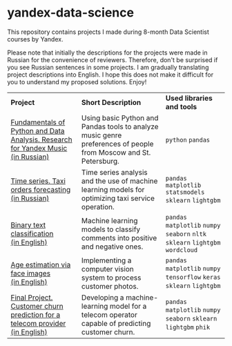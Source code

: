 # yandex-data-science
This repository contains projects I made during 8-month Data Scientist courses by Yandex. 

Please note that initially the descriptions for the projects were made in Russian for the convenience of reviewers. Therefore, don't be surprised if you see Russian sentences in some projects. I am gradually translating project descriptions into English. I hope this does not make it difficult for you to understand my proposed solutions. Enjoy!
<table>
    <tbody>
         <tr>
            <td>
                <strong>Project</strong>
            </td>
            <td>
                <strong>Short Description</strong>
            </td>
            <td>
                <strong>Used libraries and tools</strong>
            </td>
        </tr>
            <tr>
            <td>
                <a href="https://github.com/garneteclogite/yandex-data-science/blob/main/Fundamentals%20of%20Python%20and%20Data%20Analysis.%20Research%20for%20Yandex%20Music.ipynb">Fundamentals of Python and Data Analysis. Research for Yandex Music <br/> (in Russian)</a>
            </td>
            <td>
               Using basic Python and Pandas tools to analyze music genre preferences of people from Moscow and St. Petersburg.
            </td>
            <td>
               <code>python</code> <code>pandas</code>
            </td>
        </tr>
        <tr>
            <td>
                <a href="https://github.com/garneteclogite/yandex-data-science/blob/main/Time%20series.%20Taxi%20orders%20forecasting.ipynb">Time series. Taxi orders forecasting <br/> (in Russian)</a>
            </td>
            <td>
                Time series analysis and the use of machine learning models for optimizing taxi service operation.
            </td>
            <td>
                <code>pandas</code> <code>matplotlib</code> <code>statsmodels</code> <code>sklearn</code> <code>lightgbm</code>
            </td>
        </tr>
        <tr>
            <td>
                <a href="https://github.com/garneteclogite/yandex-data-science/blob/main/Binary%20text%20classification.ipynb">Binary text classification <br/> (in English)</a>
            </td>
            <td>
                Machine learning models to classify comments into positive and negative ones.
            </td>
            <td>
                <code>pandas</code> <code>matplotlib</code> <code>numpy</code> <code>seaborn</code> <code>nltk</code> <code>sklearn</code> <code>lightgbm</code> <code>wordcloud</code> 
            </td>
        </tr>
        <tr>
            <td>
                <a href="https://github.com/garneteclogite/yandex-data-science/blob/main/Age%20estimation%20via%20face%20images.ipynb">Age estimation via face images <br/> (in English)</a>
            </td>
            <td>
                Implementing a computer vision system to process customer photos.
            </td>
            <td>
                <code>pandas</code> <code>matplotlib</code> <code>numpy</code> <code>tensorflow</code> <code>keras</code> <code>sklearn</code> <code>lightgbm</code
            </td>
        </tr>
        <tr>
            <td>
                <a href="https://github.com/garneteclogite/yandex-data-science/blob/main/Final%20Project.%20Customer%20churn%20prediction%20for%20a%20telecom%20provider.ipynb">Final Project. Customer churn prediction for a telecom provider <br/> (in English)</a>
            </td>
            <td>
                Developing a machine-learning model for a telecom operator capable of predicting customer churn.
            </td>
            <td>
                 <code>pandas</code> <code>matplotlib</code> <code>numpy</code> <code>seaborn</code> <code>sklearn</code> <code>lightgbm</code> <code>phik</code>
            </td>
        </tr>
    </tbody>
</table>
